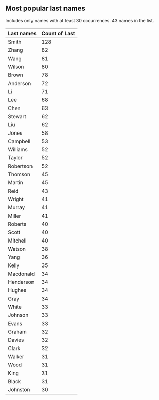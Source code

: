 ## Most popular last names

Includes only names with at least 30 occurrences. 43 names in the list.

| Last names | Count of Last |
|------------|---------------|
| Smith      | 128           |
| Zhang      | 82            |
| Wang       | 81            |
| Wilson     | 80            |
| Brown      | 78            |
| Anderson   | 72            |
| Li         | 71            |
| Lee        | 68            |
| Chen       | 63            |
| Stewart    | 62            |
| Liu        | 62            |
| Jones      | 58            |
| Campbell   | 53            |
| Williams   | 52            |
| Taylor     | 52            |
| Robertson  | 52            |
| Thomson    | 45            |
| Martin     | 45            |
| Reid       | 43            |
| Wright     | 41            |
| Murray     | 41            |
| Miller     | 41            |
| Roberts    | 40            |
| Scott      | 40            |
| Mitchell   | 40            |
| Watson     | 38            |
| Yang       | 36            |
| Kelly      | 35            |
| Macdonald  | 34            |
| Henderson  | 34            |
| Hughes     | 34            |
| Gray       | 34            |
| White      | 33            |
| Johnson    | 33            |
| Evans      | 33            |
| Graham     | 32            |
| Davies     | 32            |
| Clark      | 32            |
| Walker     | 31            |
| Wood       | 31            |
| King       | 31            |
| Black      | 31            |
| Johnston   | 30            |

